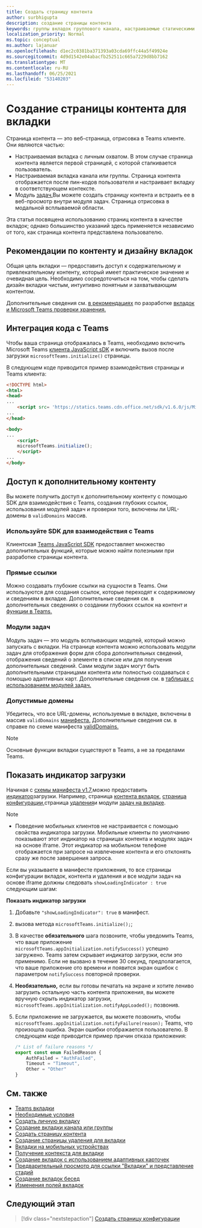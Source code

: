 ```yaml
---
title: Создать страницу контента
author: surbhigupta
description: создание страницы контента
keywords: группы вкладок группового канала, настраиваемые статическими
localization_priority: Normal
ms.topic: conceptual
ms.author: lajanuar
ms.openlocfilehash: d1ec2c0381ba371393a03cda69ffc44a5f49924e
ms.sourcegitcommit: 4d9d1542e04abacfb252511c665a7229d8bb7162
ms.translationtype: MT
ms.contentlocale: ru-RU
ms.lasthandoff: 06/25/2021
ms.locfileid: "53140203"
---
```

# <a name="create-a-content-page-for-your-tab"></a>Создание страницы контента для вкладки

Страница контента — это веб-страница, отрисовка в Teams клиенте. Они являются частью:

* Настраиваемая вкладка с личным охватом. В этом случае страница контента является первой страницей, с которой сталкивается пользователь.
* Настраиваемая вкладка канала или группы. Страница контента отображается после пин-кодов пользователя и настраивает вкладку в соответствующем контексте.
* Модуль [задач.](~/task-modules-and-cards/what-are-task-modules.md)Вы можете создать страницу контента и встраить ее в веб-просмотр внутри модуля задач. Страница отрисовка в модальной всплываемой области.

Эта статья посвящена использованию страниц контента в качестве вкладок; однако большинство указаний здесь применяется независимо от того, как страница контента представлена пользователю.

## <a name="tab-content-and-design-guidelines"></a>Рекомендации по контенту и дизайну вкладок

Общая цель вкладки — предоставить доступ к содержательному и привлекательному контенту, который имеет практическое значение и очевидная цель. Необходимо сосредоточиться на том, чтобы сделать дизайн вкладки чистым, интуитивно понятным и захватывающим контентом.

Дополнительные сведения см. [в рекомендациях](~/tabs/design/tabs.md) по разработке [вкладок и Microsoft Teams проверки хранения.](~/concepts/deploy-and-publish/appsource/prepare/teams-store-validation-guidelines.md)

## <a name="integrate-your-code-with-teams"></a>Интеграция кода с Teams

Чтобы ваша страница отображалась в Teams, необходимо включить Microsoft Teams [клиента JavaScript sDK](/javascript/api/overview/msteams-client?view=msteams-client-js-latest&preserve-view=true) и включить вызов после загрузки `microsoftTeams.initialize()` страницы. 

В следующем коде приводится пример взаимодействия страницы и Teams клиента:

```html
<!DOCTYPE html>
<html>
<head>
...
    <script src= 'https://statics.teams.cdn.office.net/sdk/v1.6.0/js/MicrosoftTeams.min.js'></script>
...
</head>

<body>
...
    <script>
    microsoftTeams.initialize();
    </script>
...
</body>
```

## <a name="access-additional-content"></a>Доступ к дополнительному контенту

Вы можете получить доступ к дополнительному контенту с помощью SDK для взаимодействия с Teams, создания глубоких ссылок, использования модулей задач и проверки того, включены ли URL-домены в `validDomains` массив.

### <a name="use-the-sdk-to-interact-with-teams"></a>Используйте SDK для взаимодействия с Teams

Клиентская [Teams JavaScript SDK](~/tabs/how-to/using-teams-client-sdk.md) предоставляет множество дополнительных функций, которые можно найти полезными при разработке страницы контента.

### <a name="deep-links"></a>Прямые ссылки

Можно создавать глубокие ссылки на сущности в Teams. Они используются для создания ссылок, которые переходят к содержимому и сведениям в вкладке. Дополнительные сведения см. в дополнительных сведениях о создании глубоких ссылок на контент и [функции в Teams.](~/concepts/build-and-test/deep-links.md)

### <a name="task-modules"></a>Модули задач

Модуль задач — это модуль всплывающих модулей, который можно запускать с вкладки. На странице контента можно использовать модули задач для отображения форм для сбора дополнительных сведений, отображения сведений о элементе в списке или для получения дополнительных сведений. Сами модули задач могут быть дополнительными страницами контента или полностью создаваться с помощью адаптивных карт. Дополнительные сведения см. в [таблицах с использованием модулей задач.](~/task-modules-and-cards/task-modules/task-modules-tabs.md)

### <a name="valid-domains"></a>Допустимые домены

Убедитесь, что все URL-домены, используемые в вкладке, включены в массив `validDomains` [манифеста.](~/concepts/build-and-test/apps-package.md) Дополнительные сведения см. в справке по схеме манифеста [validDomains.](~/resources/schema/manifest-schema.md#validdomains)

> [!NOTE]
> Основные функции вкладки существуют в Teams, а не за пределами Teams.

## <a name="show-a-native-loading-indicator"></a>Показать индикатор загрузки

Начиная с [схемы манифеста v1.7,](../../../resources/schema/manifest-schema.md)можно предоставить [индикатор](../../../resources/schema/manifest-schema.md#showloadingindicator)загрузки. Например, страница [контента вкладок,](#integrate-your-code-with-teams) [страница конфигурации,](configuration-page.md)страница [удаления](removal-page.md)и модули [задач на вкладке](../../../task-modules-and-cards/task-modules/task-modules-tabs.md).

> [!NOTE]
> * Поведение мобильных клиентов не настраивается с помощью свойства индикатора загрузки. Мобильные клиенты по умолчанию показывают этот индикатор на страницах контента и модулях задач на основе iframe. Этот индикатор на мобильном телефоне отображается при запросе на извлечение контента и его отклонять сразу же после завершения запроса.

Если вы указываете в манифесте приложения, то все страницы конфигурации вкладок, контента и удаления и все модули задач на основе iframe должны следовать `showLoadingIndicator : true`  следующим шагам:

**Показать индикатор загрузки**

1. Добавьте `"showLoadingIndicator": true` в манифест.
1. вызова метода `microsoftTeams.initialize();`;
1. В качестве **обязательного** шага позвоните, чтобы уведомить Teams, что ваше приложение `microsoftTeams.appInitialization.notifySuccess()` успешно загружено. Teams затем скрывает индикатор загрузки, если это применимо. Если не вызвано в течение 30 секунд, предполагается, что ваше приложение ото времени и появится экран ошибок с параметром `notifySuccess`  повторной проверки.
1. **Необязательно,** если вы готовы печатать на экране и хотите лениво загрузить остальную часть контента приложения, вы можете вручную скрыть индикатор загрузки, `microsoftTeams.appInitialization.notifyAppLoaded();` позвонив.
1. Если приложение не загружается, вы можете позвонить, чтобы `microsoftTeams.appInitialization.notifyFailure(reason);` Teams, что произошла ошибка. Экран ошибки отображается пользователю. В следующем коде приводится пример причин отказа приложения:

    ```typescript
    /* List of failure reasons */
    export const enum FailedReason {
        AuthFailed = "AuthFailed",
        Timeout = "Timeout",
        Other = "Other"
    }
    ```

## <a name="see-also"></a>См. также

* [Teams вкладки](~/tabs/what-are-tabs.md)
* [Необходимые условия](~/tabs/how-to/tab-requirements.md)
* [Создать личную вкладку](~/tabs/how-to/create-personal-tab.md)
* [Создание вкладки канала или группы](~/tabs/how-to/create-channel-group-tab.md)
* [Создать страницу контента](~/tabs/how-to/create-tab-pages/content-page.md)
* [Создание страницы удаления для вкладки](~/tabs/how-to/create-tab-pages/removal-page.md)
* [Вкладки на мобильных устройствах](~/tabs/design/tabs-mobile.md)
* [Получение контекста для вкладки](~/tabs/how-to/access-teams-context.md)
* [Создание вкладок с использованием адаптивных карточек](~/tabs/how-to/build-adaptive-card-tabs.md)
* [Предварительный просмотр для ссылки "Вкладки" и представление стадий](~/tabs/tabs-link-unfurling.md)
* [Создание вкладок бесед](~/tabs/how-to/conversational-tabs.md)
* [Изменения полей вкладок](~/resources/removing-tab-margins.md)

## <a name="next-step"></a>Следующий этап

> [!div class="nextstepaction"]
> [Создать страницу конфигурации](~/tabs/how-to/create-tab-pages/configuration-page.md)
